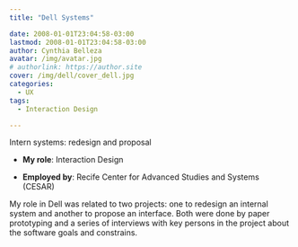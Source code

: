 ```yaml
---
title: "Dell Systems"

date: 2008-01-01T23:04:58-03:00
lastmod: 2008-01-01T23:04:58-03:00
author: Cynthia Belleza
avatar: /img/avatar.jpg
# authorlink: https://author.site
cover: /img/dell/cover_dell.jpg
categories:
  - UX 
tags:
  - Interaction Design

---
```


Intern systems: redesign and proposal

<!--more-->

* **My role**: Interaction Design

* **Employed by**: Recife Center for Advanced Studies and Systems (CESAR)

My role in Dell was related to two projects: one to redesign an internal system and another to propose an interface. Both were done by paper prototyping and a series of interviews with key persons in the project about the software goals and constrains.



